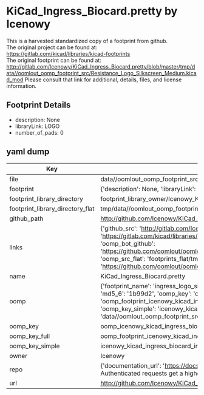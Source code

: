 # KiCad_Ingress_Biocard.pretty by Icenowy  
This is a harvested standardized copy of a footprint from github.  
The original project can be found at:  
https://gitlab.com/kicad/libraries/kicad-footprints  
The original footprint can be found at:
http://gitlab.com/Icenowy/KiCad_Ingress_Biocard.pretty/blob/master/tmp/data//oomlout_oomp_footprint_src/Resistance_Logo_Silkscreen_Medium.kicad_mod
Please consult that link for additional, details, files, and license information.  
## Footprint Details
* description: None  
* libraryLink: LOGO  
* number_of_pads: 0  
## yaml dump  
| Key | Value |  
| --- | --- |  
| file | data//oomlout_oomp_footprint_src/KiCad_Ingress_Biocard.pretty/Ingress_Logo_Silkscreen_Medium.kicad_mod |  
| footprint | {'description': None, 'libraryLink': 'LOGO', 'number_of_pads': 0} |  
| footprint_library_directory | footprint_library_owner/Icenowy_KiCad_Ingress_Biocard.pretty |  
| footprint_library_directory_flat | tmp/data//oomlout_oomp_footprint_src/footprints_flat/icenowy_kicad_ingress_biocard_ingress_logo_silkscreen_medium/working |  
| github_path | http://github.com/Icenowy/KiCad_Ingress_Biocard.pretty/blob/master/tmp/data//oomlout_oomp_footprint_src/Ingress_Logo_Silkscreen_Medium.kicad_mod |  
| links | {'github_src': 'http://gitlab.com/Icenowy/KiCad_Ingress_Biocard.pretty/blob/master/tmp/data//oomlout_oomp_footprint_src/Resistance_Logo_Silkscreen_Medium.kicad_mod', 'github_src_repo': 'https://gitlab.com/kicad/libraries/kicad-footprints', 'oomp_bot': 'tmp/data//oomlout_oomp_footprint_src/footprints/icenowy_kicad_ingress_biocard_ingress_logo_silkscreen_medium/working', 'oomp_bot_github': 'https://github.com/oomlout/oomlout_oomp_footprint_bot/tree/main/tmp/data//oomlout_oomp_footprint_src/footprints/icenowy_kicad_ingress_biocard_ingress_logo_silkscreen_medium/working', 'oomp_src_flat': 'footprints_flat/tmp/data//oomlout_oomp_footprint_src/footprints_flat/icenowy_kicad_ingress_biocard_ingress_logo_silkscreen_medium/working', 'oomp_src_flat_github': 'https://github.com/oomlout/oomlout_oomp_footprint_src/tree/main/tmp/data//oomlout_oomp_footprint_src/footprints_flat/icenowy_kicad_ingress_biocard_ingress_logo_silkscreen_medium/working'} |  
| name | KiCad_Ingress_Biocard.pretty |  
| oomp | {'footprint_name': 'ingress_logo_silkscreen_medium', 'library_name': 'kicad_ingress_biocard', 'md5': '1b99d2c7d792dd940d558381de5bd56c', 'md5_10': '1b99d2c7d7', 'md5_5': '1b99d', 'md5_6': '1b99d2', 'oomp_key': 'oomp_icenowy_kicad_ingress_biocard_ingress_logo_silkscreen_medium', 'oomp_key_extra': 'oomp_footprint_icenowy_kicad_ingress_biocard_ingress_logo_silkscreen_medium', 'oomp_key_full': 'oomp_footprint_icenowy_kicad_ingress_biocard_ingress_logo_silkscreen_medium_1b99d2', 'oomp_key_simple': 'icenowy_kicad_ingress_biocard_ingress_logo_silkscreen_medium', 'original_filename': 'data//oomlout_oomp_footprint_src/KiCad_Ingress_Biocard.pretty/Ingress_Logo_Silkscreen_Medium.kicad_mod', 'owner_name': 'icenowy'} |  
| oomp_key | oomp_icenowy_kicad_ingress_biocard_ingress_logo_silkscreen_medium |  
| oomp_key_full | oomp_footprint_icenowy_kicad_ingress_biocard_ingress_logo_silkscreen_medium |  
| oomp_key_simple | icenowy_kicad_ingress_biocard_ingress_logo_silkscreen_medium |  
| owner | Icenowy |  
| repo | {'documentation_url': 'https://docs.github.com/rest/overview/resources-in-the-rest-api#rate-limiting', 'message': "API rate limit exceeded for 84.66.142.224. (But here's the good news: Authenticated requests get a higher rate limit. Check out the documentation for more details.)"} |  
| url | http://github.com/Icenowy/KiCad_Ingress_Biocard.pretty |  

